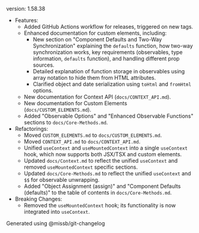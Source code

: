 version: 1.58.38
- Features:
  * Added GitHub Actions workflow for releases, triggered on new tags.
  * Enhanced documentation for custom elements, including:
    * New section on "Component Defaults and Two-Way Synchronization" explaining the `defaults` function, how two-way synchronization works, key requirements (observables, type information, `defaults` function), and handling different prop sources.
    * Detailed explanation of function storage in observables using array notation to hide them from HTML attributes.
    * Clarified object and date serialization using `toHtml` and `fromHtml` options.
  * New documentation for Context API (`docs/CONTEXT_API.md`).
  * New documentation for Custom Elements (`docs/CUSTOM_ELEMENTS.md`).
  * Added "Observable Options" and "Enhanced Observable Functions" sections to `docs/Core-Methods.md`.
- Refactorings:
  * Moved `CUSTOM_ELEMENTS.md` to `docs/CUSTOM_ELEMENTS.md`.
  * Moved `CONTEXT_API.md` to `docs/CONTEXT_API.md`.
  * Unified `useContext` and `useMountedContext` into a single `useContext` hook, which now supports both JSX/TSX and custom elements.
  * Updated `docs/Context.md` to reflect the unified `useContext` and removed `useMountedContext` specific sections.
  * Updated `docs/Core-Methods.md` to reflect the unified `useContext` and `$$` for observable unwrapping.
  * Added "Object Assignment (assign)" and "Component Defaults (defaults)" to the table of contents in `docs/Core-Methods.md`.
- Breaking Changes:
  * Removed the `useMountedContext` hook; its functionality is now integrated into `useContext`.

Generated using @missb/git-changelog